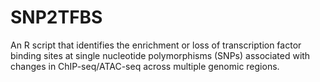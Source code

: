 # SNP2TFBS
An R script that identifies the enrichment or loss of transcription factor binding sites at single nucleotide polymorphisms (SNPs) associated with changes in ChIP-seq/ATAC-seq across multiple genomic regions.
